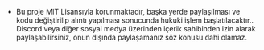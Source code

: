 - Bu proje MIT Lisansıyla korunmaktadır, başka yerde paylaşılması ve kodu değiştirilip alıntı yapılması sonucunda hukuki işlem başlatılacaktır.. Discord veya diğer sosyal medya üzerinden içerik sahibinden izin alarak paylaşabilirsiniz, onun dışında paylaşamanız söz konusu dahi olamaz.
